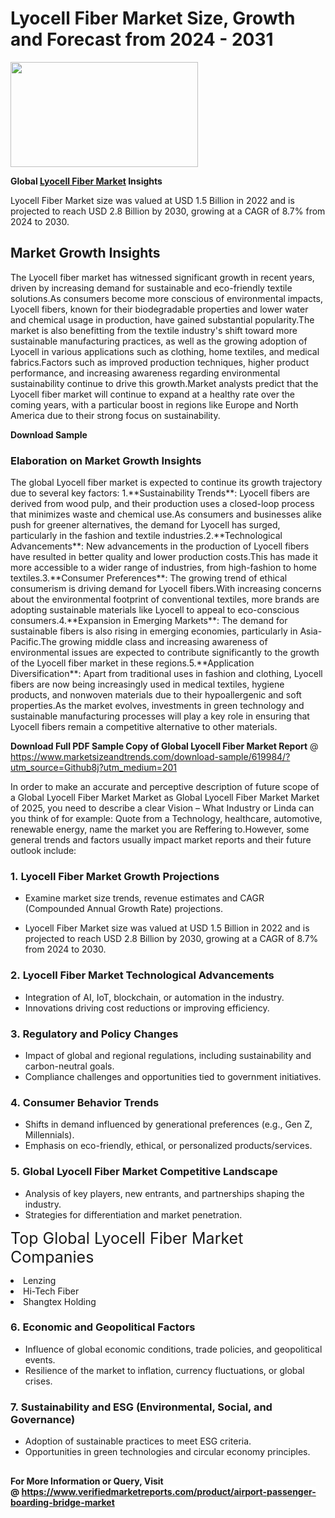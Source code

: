 <H1>Lyocell Fiber Market Size, Growth and Forecast from 2024 - 2031</H1><img class="aligncenter size-medium wp-image-584254" src="https://thirdeyenews.in/wp-content/uploads/2024/09/Global-Market-Research-300x168.jpeg" alt="" width="300" height="168" /><p><strong>Global&nbsp;<a href="https://www.marketsizeandtrends.com/download-sample/619984/?utm_source=Github8j?utm_medium=201">Lyocell Fiber Market</a> Insights</strong></p><p>Lyocell Fiber Market size was valued at USD 1.5 Billion in 2022 and is projected to reach USD 2.8 Billion by 2030, growing at a CAGR of 8.7% from 2024 to 2030.</p><p><h2>Market Growth Insights</h2> The Lyocell fiber market has witnessed significant growth in recent years, driven by increasing demand for sustainable and eco-friendly textile solutions.As consumers become more conscious of environmental impacts, Lyocell fibers, known for their biodegradable properties and lower water and chemical usage in production, have gained substantial popularity.The market is also benefitting from the textile industry's shift toward more sustainable manufacturing practices, as well as the growing adoption of Lyocell in various applications such as clothing, home textiles, and medical fabrics.Factors such as improved production techniques, higher product performance, and increasing awareness regarding environmental sustainability continue to drive this growth.Market analysts predict that the Lyocell fiber market will continue to expand at a healthy rate over the coming years, with a particular boost in regions like Europe and North America due to their strong focus on sustainability.<p><strong>Download Sample</strong></p> <h3>Elaboration on Market Growth Insights</h3> The global Lyocell fiber market is expected to continue its growth trajectory due to several key factors: 1.**Sustainability Trends**: Lyocell fibers are derived from wood pulp, and their production uses a closed-loop process that minimizes waste and chemical use.As consumers and businesses alike push for greener alternatives, the demand for Lyocell has surged, particularly in the fashion and textile industries.2.**Technological Advancements**: New advancements in the production of Lyocell fibers have resulted in better quality and lower production costs.This has made it more accessible to a wider range of industries, from high-fashion to home textiles.3.**Consumer Preferences**: The growing trend of ethical consumerism is driving demand for Lyocell fibers.With increasing concerns about the environmental footprint of conventional textiles, more brands are adopting sustainable materials like Lyocell to appeal to eco-conscious consumers.4.**Expansion in Emerging Markets**: The demand for sustainable fibers is also rising in emerging economies, particularly in Asia-Pacific.The growing middle class and increasing awareness of environmental issues are expected to contribute significantly to the growth of the Lyocell fiber market in these regions.5.**Application Diversification**: Apart from traditional uses in fashion and clothing, Lyocell fibers are now being increasingly used in medical textiles, hygiene products, and nonwoven materials due to their hypoallergenic and soft properties.As the market evolves, investments in green technology and sustainable manufacturing processes will play a key role in ensuring that Lyocell fibers remain a competitive alternative to other materials.<p><span class=""><strong>Download Full PDF Sample Copy of Global Lyocell Fiber Market Report</strong> @ <a href="https://www.marketsizeandtrends.com/download-sample/619984/?utm_source=Github8j?utm_medium=201" target="_blank">https://www.marketsizeandtrends.com/download-sample/619984/?utm_source=Github8j?utm_medium=201</a></span></p><p>In order to make an accurate and perceptive description of future scope of a Global&nbsp;Lyocell Fiber Market Market as Global&nbsp;Lyocell Fiber Market Market of 2025, you need to describe a clear Vision &ndash; What Industry or Linda can you think of for example: Quote from a Technology, healthcare, automotive, renewable energy, name the market you are Reffering to.However, some general trends and factors usually impact market reports and their future outlook include:</p><h3>1.&nbsp;<strong>Lyocell Fiber Market Growth Projections</strong></h3><ul><li>Examine market size trends, revenue estimates and CAGR (Compounded Annual Growth Rate) projections.</li><li><p>Lyocell Fiber Market size was valued at USD 1.5 Billion in 2022 and is projected to reach USD 2.8 Billion by 2030, growing at a CAGR of 8.7% from 2024 to 2030.</p></li></ul><h3>2.&nbsp;<strong>Lyocell Fiber Market Technological Advancements</strong></h3><ul><li>Integration of AI, IoT, blockchain, or automation in the industry.</li><li>Innovations driving cost reductions or improving efficiency.</li></ul><h3>3.&nbsp;<strong>Regulatory and Policy Changes</strong></h3><ul><li>Impact of global and regional regulations, including sustainability and carbon-neutral goals.</li><li>Compliance challenges and opportunities tied to government initiatives.</li></ul><h3>4.&nbsp;<strong>Consumer Behavior Trends</strong></h3><ul><li>Shifts in demand influenced by generational preferences (e.g., Gen Z, Millennials).</li><li>Emphasis on eco-friendly, ethical, or personalized products/services.</li></ul><h3>5.&nbsp;<strong>Global Lyocell Fiber Market Competitive Landscape</strong></h3><ul><li>Analysis of key players, new entrants, and partnerships shaping the industry.</li><li>Strategies for differentiation and market penetration.</li></ul><p data-pm-slice="1 1 []"><span style="color: inherit; font-family: inherit; font-size: 25px;">Top Global Lyocell Fiber Market Companies</span></p><div class="" data-test-id=""><p><li>Lenzing</li><li> Hi-Tech Fiber</li><li> Shangtex Holding</li></p></div><h3>6.&nbsp;<strong>Economic and Geopolitical Factors</strong></h3><ul><li>Influence of global economic conditions, trade policies, and geopolitical events.</li><li>Resilience of the market to inflation, currency fluctuations, or global crises.</li></ul><h3>7.&nbsp;<strong>Sustainability and ESG (Environmental, Social, and Governance)</strong></h3><ul><li>Adoption of sustainable practices to meet ESG criteria.</li><li>Opportunities in green technologies and circular economy principles.</li></ul><h2><strong style="font-size: 14px;">For More Information or Query, Visit @&nbsp;</strong><a style="background-color: #ffffff; font-size: 14px;" href="https://www.marketsizeandtrends.com/report/lyocell-fiber-market/" target="_blank">https://www.verifiedmarketreports.com/product/airport-passenger-boarding-bridge-market</a></h2>